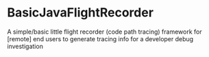 # BasicJavaFlightRecorder
A simple/basic little flight recorder (code path tracing) framework for [remote] end users to generate tracing info for a developer debug investigation
